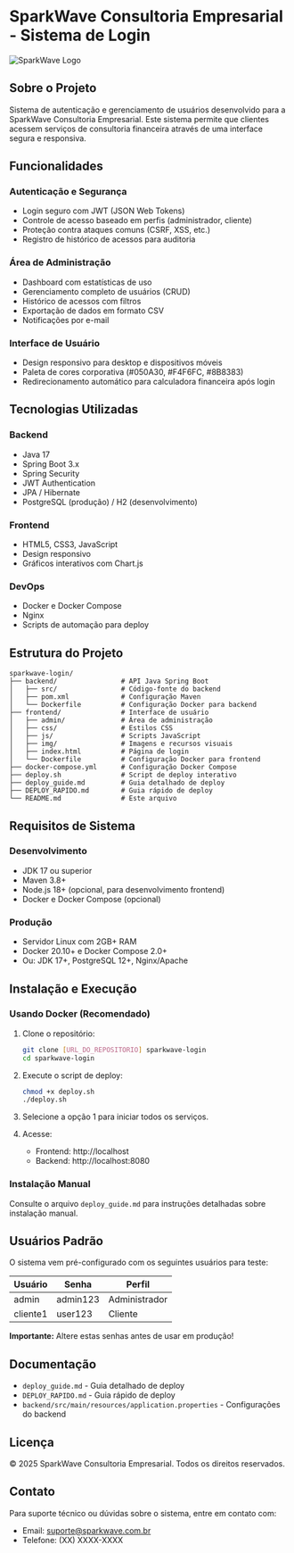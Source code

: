 # SparkWave Consultoria Empresarial - Sistema de Login

![SparkWave Logo](frontend/img/logo.png)

## Sobre o Projeto

Sistema de autenticação e gerenciamento de usuários desenvolvido para a SparkWave Consultoria Empresarial. Este sistema permite que clientes acessem serviços de consultoria financeira através de uma interface segura e responsiva.

## Funcionalidades

### Autenticação e Segurança
- Login seguro com JWT (JSON Web Tokens)
- Controle de acesso baseado em perfis (administrador, cliente)
- Proteção contra ataques comuns (CSRF, XSS, etc.)
- Registro de histórico de acessos para auditoria

### Área de Administração
- Dashboard com estatísticas de uso
- Gerenciamento completo de usuários (CRUD)
- Histórico de acessos com filtros
- Exportação de dados em formato CSV
- Notificações por e-mail

### Interface de Usuário
- Design responsivo para desktop e dispositivos móveis
- Paleta de cores corporativa (#050A30, #F4F6FC, #8B8383)
- Redirecionamento automático para calculadora financeira após login

## Tecnologias Utilizadas

### Backend
- Java 17
- Spring Boot 3.x
- Spring Security
- JWT Authentication
- JPA / Hibernate
- PostgreSQL (produção) / H2 (desenvolvimento)

### Frontend
- HTML5, CSS3, JavaScript
- Design responsivo
- Gráficos interativos com Chart.js

### DevOps
- Docker e Docker Compose
- Nginx
- Scripts de automação para deploy

## Estrutura do Projeto

```
sparkwave-login/
├── backend/                # API Java Spring Boot
│   ├── src/                # Código-fonte do backend
│   ├── pom.xml             # Configuração Maven
│   └── Dockerfile          # Configuração Docker para backend
├── frontend/               # Interface de usuário
│   ├── admin/              # Área de administração
│   ├── css/                # Estilos CSS
│   ├── js/                 # Scripts JavaScript
│   ├── img/                # Imagens e recursos visuais
│   ├── index.html          # Página de login
│   └── Dockerfile          # Configuração Docker para frontend
├── docker-compose.yml      # Configuração Docker Compose
├── deploy.sh               # Script de deploy interativo
├── deploy_guide.md         # Guia detalhado de deploy
├── DEPLOY_RAPIDO.md        # Guia rápido de deploy
└── README.md               # Este arquivo
```

## Requisitos de Sistema

### Desenvolvimento
- JDK 17 ou superior
- Maven 3.8+
- Node.js 18+ (opcional, para desenvolvimento frontend)
- Docker e Docker Compose (opcional)

### Produção
- Servidor Linux com 2GB+ RAM
- Docker 20.10+ e Docker Compose 2.0+
- Ou: JDK 17+, PostgreSQL 12+, Nginx/Apache

## Instalação e Execução

### Usando Docker (Recomendado)

1. Clone o repositório:
   ```bash
   git clone [URL_DO_REPOSITORIO] sparkwave-login
   cd sparkwave-login
   ```

2. Execute o script de deploy:
   ```bash
   chmod +x deploy.sh
   ./deploy.sh
   ```

3. Selecione a opção 1 para iniciar todos os serviços.

4. Acesse:
   - Frontend: http://localhost
   - Backend: http://localhost:8080

### Instalação Manual

Consulte o arquivo `deploy_guide.md` para instruções detalhadas sobre instalação manual.

## Usuários Padrão

O sistema vem pré-configurado com os seguintes usuários para teste:

| Usuário | Senha    | Perfil        |
|---------|----------|---------------|
| admin   | admin123 | Administrador |
| cliente1| user123  | Cliente       |

**Importante:** Altere estas senhas antes de usar em produção!

## Documentação

- `deploy_guide.md` - Guia detalhado de deploy
- `DEPLOY_RAPIDO.md` - Guia rápido de deploy
- `backend/src/main/resources/application.properties` - Configurações do backend

## Licença

© 2025 SparkWave Consultoria Empresarial. Todos os direitos reservados.

## Contato

Para suporte técnico ou dúvidas sobre o sistema, entre em contato com:
- Email: suporte@sparkwave.com.br
- Telefone: (XX) XXXX-XXXX

